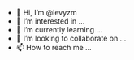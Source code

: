 - 👋 Hi, I’m @levyzm
- 👀 I’m interested in ...
- 🌱 I’m currently learning ...
- 💞️ I’m looking to collaborate on ...
- 📫 How to reach me ...

<!---
levyzm/levyzm is a ✨ special ✨ repository because its `README.md` (this file) appears on your GitHub profile.
You can click the Preview link to take a look at your changes.
--->
